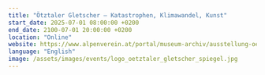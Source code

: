 ```yaml
---
title: "Ötztaler Gletscher – Katastrophen, Klimawandel, Kunst"
start_date: 2025-07-01 08:00:00 +0200
end_date: 2100-07-01 20:00:00 +0200
location: "Online"
website: https://www.alpenverein.at/portal/museum-archiv/ausstellung-oetztaler-gletscherwelt/rundgang/index.html
language: "English"
image: /assets/images/events/logo_oetztaler_gletscher_spiegel.jpg
---
```

